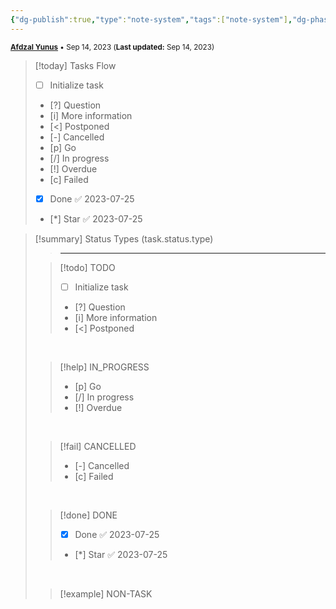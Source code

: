 ```yaml
---
{"dg-publish":true,"type":"note-system","tags":["note-system"],"dg-phase":null,"author":"[Afdzal Yunus](https://afdzal.dev)","date-created":"<% tp.file.creation_date(\"YYYY-MM-DD HH:mm A\") %>","last-modified":"<% tp.file.last_modified_date(\"YYYY-MM-DD HH:mm A\") %>","dg-created":"<% tp.file.creation_date("YYYY-MM-DD HH:mm A") %>","dg-updated":"<% tp.file.last_modified_date("YYYY-MM-DD HH:mm A") %>","permalink":"/note-system/tasks/","dgPassFrontmatter":true,"noteIcon":"","created":"<% tp.file.creation_date("YYYY-MM-DD HH:mm A") %>","updated":"<% tp.file.last_modified_date("YYYY-MM-DD HH:mm A") %>"}
---
```


<small>**[Afdzal Yunus](https://afdzal.dev)** • Sep 14, 2023 (**Last updated:** Sep 14, 2023)</small>


>[!today] Tasks Flow
>- [ ] Initialize task
>- [?] Question 
>- [i] More information 
>- [<] Postponed 
>- [-] Cancelled 
>- [p] Go 
>- [/] In progress 
>- [!] Overdue 
>- [c] Failed 
>- [x] Done ✅ 2023-07-25
>- [*] Star  ✅ 2023-07-25

>[!summary] Status Types (task.status.type)
>>---
>
>>[!todo] TODO
>>- [ ] Initialize task 
>>- [?] Question 
>>- [i] More information 
>>- [<] Postponed 
>
><br>
>
>>[!help] IN_PROGRESS
>>- [p] Go 
>>- [/] In progress 
>>- [!] Overdue
>
><br>
>
>>[!fail] CANCELLED
>>- [-] Cancelled 
>>- [c] Failed 
>
><br>
>
>>[!done] DONE
>>- [x] Done ✅ 2023-07-25
>>- [*] Star  ✅ 2023-07-25
>
><br>
>
>>[!example] NON-TASK

